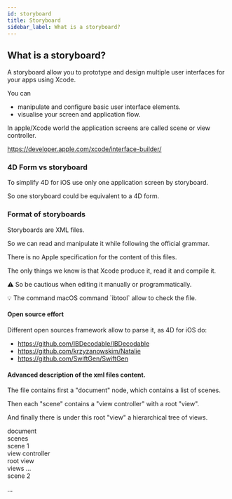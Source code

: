 ```yaml
---
id: storyboard
title: Storyboard
sidebar_label: What is a storyboard?
---
```



## What is a storyboard?

A storyboard allow you to prototype and design multiple user interfaces for your apps using Xcode.

You can
- manipulate and configure basic user interface elements.
- visualise your screen and application flow.

In apple/Xcode world the application screens are called scene or view controller.

https://developer.apple.com/xcode/interface-builder/

### 4D Form vs storyboard

To simplify 4D for iOS use only one application screen by storyboard.

So one storyboard could be equivalent to a 4D form.

### Format of storyboards

Storyboards are XML files.

So we can read and manipulate it while following the official grammar.

<div markdown="1" class="caution">
There is no Apple specification for the content of this files.

The only things we know is that Xcode produce it, read it and compile it.

⚠️ So be cautious when editing it manually or programmatically.
</div>

<div markdown="1" class="tips">
💡 The command macOS command `ibtool` allow to check the file.
</div>

#### Open source effort

Different open sources framework allow to parse it, as 4D for iOS do:
- https://github.com/IBDecodable/IBDecodable
- https://github.com/krzyzanowskim/Natalie
- https://github.com/SwiftGen/SwiftGen

#### Advanced description of the xml files content.

The file contains first a "document" node, which contains a list of scenes.

Then each "scene" contains a "view controller" with a root "view".

And finally there is under this root "view" a hierarchical tree of views.

<div markdown="1" class="tips">
document
<div markdown="1" class="prerequisites">
scenes
<div markdown="1" class="tips">
scene 1
<div markdown="1" class="prerequisites">
view controller
<div markdown="1" class="tips">
root view
<div markdown="1" class="objectives">
views
…
</div>
</div>
</div>
</div>
<div markdown="1" class = "tips">
scene 2

…
</div>
</div>
</div>
